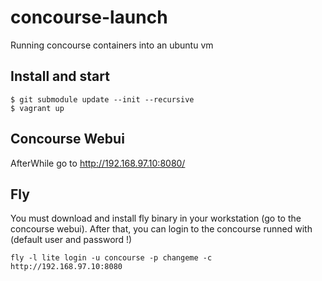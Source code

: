 # concourse-launch

Running concourse containers into an ubuntu vm

## Install and start

```
$ git submodule update --init --recursive
$ vagrant up
```

## Concourse Webui

AfterWhile go to http://192.168.97.10:8080/

## Fly

You must download and install fly binary in your workstation (go to the concourse webui).
After that, you can login to the concourse runned with (default user and password !)
```
fly -l lite login -u concourse -p changeme -c http://192.168.97.10:8080
```
